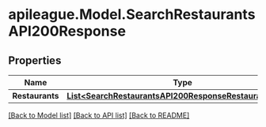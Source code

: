# apileague.Model.SearchRestaurantsAPI200Response

## Properties

Name | Type | Description | Notes
------------ | ------------- | ------------- | -------------
**Restaurants** | [**List&lt;SearchRestaurantsAPI200ResponseRestaurantsInner&gt;**](SearchRestaurantsAPI200ResponseRestaurantsInner.md) |  | [optional] 

[[Back to Model list]](../README.md#documentation-for-models) [[Back to API list]](../README.md#documentation-for-api-endpoints) [[Back to README]](../README.md)

